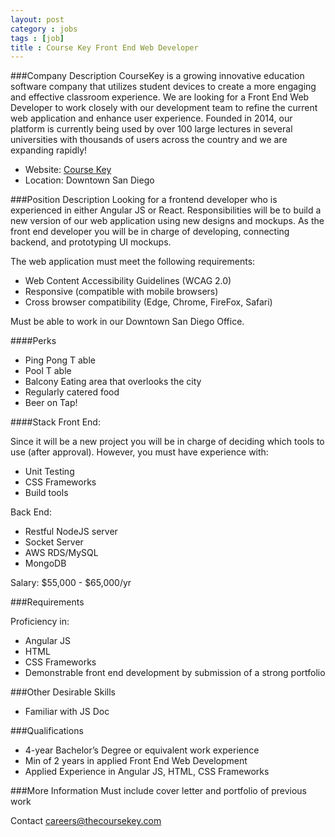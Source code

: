 ```yaml
---
layout: post
category : jobs
tags : [job]
title : Course Key Front End Web Developer
---
```


###Company Description
CourseKey is a growing innovative education software company that utilizes 
student devices to create a more engaging and effective classroom experience. 
We are looking for a Front End Web Developer to work closely with our 
development team to refine the current web application and enhance user experience. 
Founded in 2014, our platform is currently being used by over 100 large lectures 
in several universities with thousands of users across the country and we are 
expanding rapidly!

* Website: [Course Key](http://thecoursekey.com/)
* Location: Downtown San Diego


###Position Description
Looking for a frontend developer who is experienced in either Angular JS or
React. Responsibilities will be to build a new version of our web application 
using new designs and mockups. As the front end developer you will be in charge 
of developing, connecting backend, and prototyping UI mockups.

The web application must meet the following requirements:

* Web Content Accessibility Guidelines (WCAG 2.0)
* Responsive (compatible with mobile browsers)
* Cross browser compatibility (Edge, Chrome, FireFox, Safari)

Must be able to work in our Downtown San Diego Office.

####Perks
* Ping Pong T able
* Pool T able
* Balcony Eating area that overlooks the city
* Regularly catered food
* Beer on Tap!

####Stack
Front End:

Since it will be a new project you will be in charge of deciding which tools to 
use (after approval). However, you must have experience with:

* Unit Testing
* CSS Frameworks
* Build tools

Back End:

* Restful NodeJS server
* Socket Server
* AWS RDS/MySQL 
* MongoDB

Salary: $55,000 - $65,000/yr

###Requirements

Proficiency in:

* Angular JS
* HTML
* CSS Frameworks
* Demonstrable front end development by submission of a strong portfolio

###Other Desirable Skills
* Familiar with JS Doc

###Qualifications
* 4-year Bachelor’s Degree or equivalent work experience 
* Min of 2 years in applied Front End Web Development 
* Applied Experience in Angular JS, HTML, CSS Frameworks

###More Information
Must include cover letter and portfolio of previous work

Contact [careers@thecoursekey.com](mailto:careers@thecoursekey.com)
